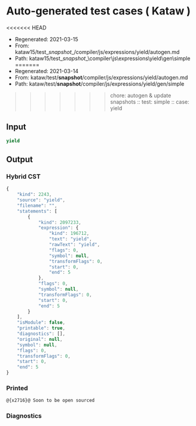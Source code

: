 # Auto-generated test cases ( Kataw )
<<<<<<< HEAD
- Regenerated: 2021-03-15
- From: kataw15/test\__snapshot__/compiler/js/expressions/yield/autogen.md
- Path: kataw15/test\__snapshot__\compiler\js\expressions\yield\gen\simple
=======
- Regenerated: 2021-03-14
- From: kataw/test/__snapshot__/compiler/js/expressions/yield/autogen.md
- Path: kataw/test/__snapshot__/compiler/js/expressions/yield/gen/simple
>>>>>>> chore: autogen & update snapshots
> :: test: simple
> :: case: yield
## Input

`````js
yield
`````

## Output

### Hybrid CST

```javascript
{
    "kind": 2243,
    "source": "yield",
    "filename": "",
    "statements": [
        {
            "kind": 2097233,
            "expression": {
                "kind": 196712,
                "text": "yield",
                "rawText": "yield",
                "flags": 0,
                "symbol": null,
                "transformFlags": 0,
                "start": 0,
                "end": 5
            },
            "flags": 0,
            "symbol": null,
            "transformFlags": 0,
            "start": 0,
            "end": 5
        }
    ],
    "isModule": false,
    "printable": true,
    "diagnostics": [],
    "original": null,
    "symbol": null,
    "flags": 0,
    "transformFlags": 0,
    "start": 0,
    "end": 5
}
```

### Printed

```javascript
@{x2716}@ Soon to be open sourced
```

### Diagnostics

```javascript

```

